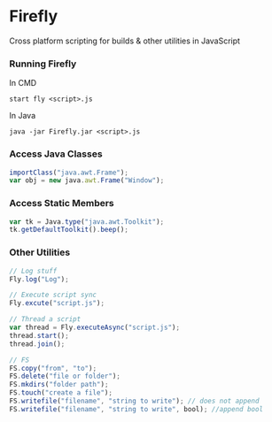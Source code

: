 # Firefly
Cross platform scripting for builds &amp; other utilities in JavaScript

### Running Firefly
In CMD
```
start fly <script>.js
```

In Java
```
java -jar Firefly.jar <script>.js
```

### Access Java Classes
```js
importClass("java.awt.Frame");
var obj = new java.awt.Frame("Window");
```

### Access Static Members
```js
var tk = Java.type("java.awt.Toolkit");
tk.getDefaultToolkit().beep();
```

### Other Utilities
```js
// Log stuff
Fly.log("Log");

// Execute script sync
Fly.excute("script.js");

// Thread a script
var thread = Fly.executeAsync("script.js");
thread.start();
thread.join();

// FS
FS.copy("from", "to");
FS.delete("file or folder");
FS.mkdirs("folder path");
FS.touch("create a file");
FS.writefile("filename", "string to write"); // does not append
FS.writefile("filename", "string to write", bool); //append bool
```
